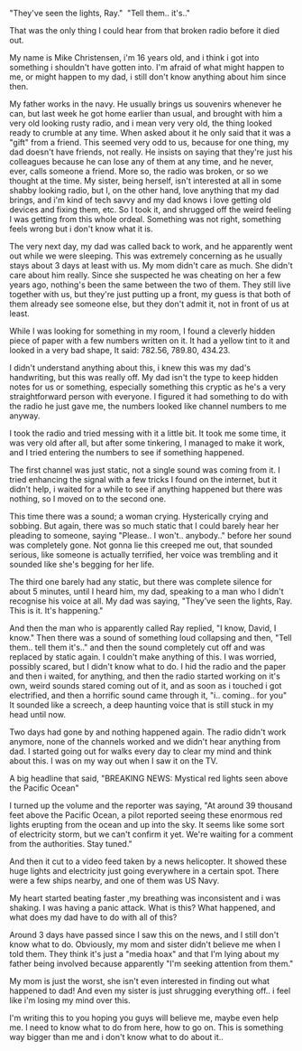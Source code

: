 "They've seen the lights, Ray."  
"Tell them.. it's.."

That was the only thing I could hear from that broken radio before it died out.

My name is Mike Christensen, i'm 16 years old, and i think i got into something i shouldn't have gotten into.
I'm afraid of what might happen to me, or might happen to my dad, i still don't know anything about him since then.

My father works in the navy. He usually brings us souvenirs whenever he can, but last week he got home earlier than usual, and brought with him a very old looking rusty radio, and i mean very very old, the thing looked ready to crumble at any time. When asked about it he only said that it was a "gift" from a friend. This seemed very odd to us, because for one thing, my dad doesn't have friends, not really. He insists on saying that they're just his colleagues because he can lose any of them at any time, and he never, ever, calls someone a friend. More so, the radio was broken, or so we thought at the time. My sister, being herself, isn't interested at all in some shabby looking radio, but I, on the other hand, love anything that my dad brings, and i'm kind of tech savvy and my dad knows i love getting old devices and fixing them, etc. So I took it, and shrugged off the weird feeling I was getting from this whole ordeal. Something was not right, something feels wrong but i don't know what it is.

The very next day, my dad was called back to work, and he apparently went out while we were sleeping. This was extremely concerning as he usually stays about 3 days at least with us. My mom didn't care as much. She didn't care about him really. Since she suspected he was cheating on her a few years ago, nothing's been the same between the two of them. They still live together with us, but they're just putting up a front, my guess is that both of them already see someone else, but they don't admit it, not in front of us at least.

While I was looking for something in my room, I found a cleverly hidden piece of paper with a few numbers written on it. It had a yellow tint to it and looked in a very bad shape, It said: 782.56, 789.80, 434.23.

I didn't understand anything about this, i knew this was my dad's handwriting, but this was really off. My dad isn't the type to keep hidden notes for us or something, especially something this cryptic as he's a very straightforward person with everyone. I figured it had something to do with the radio he just gave me, the numbers looked like channel numbers to me anyway.

I took the radio and tried messing with it a little bit. It took me some time, it was very old after all, but after some tinkering, I managed to make it work, and I tried entering the numbers to see if something happened. 

The first channel was just static, not a single sound was coming from it. I tried enhancing the signal with a few tricks I found on the internet, but it didn't help, i waited for a while to see if anything happened but there was nothing, so I moved on to the second one.

This time there was a sound; a woman crying. Hysterically crying and sobbing. But again, there was so much static that I could barely hear her pleading to someone, saying "Please.. I won't.. anybody.." before her sound was completely gone.
Not gonna lie this creeped me out, that sounded serious, like someone is actually terrified, her voice was trembling and it sounded like she's begging for her life.

The third one barely had any static, but there was complete silence for about 5 minutes, until I heard him, my dad, speaking to a man who I didn't recognise his voice at all. My dad was saying, "They've seen the lights, Ray. This is it. It's happening."  

And then the man who is apparently called Ray replied, "I know, David, I know." Then there was a sound of something loud collapsing and then, "Tell them.. tell them it's.." and then the sound completely cut off and was replaced by static again. I couldn't make anything of this. I was worried, possibly scared, but I didn't know what to do. I hid the radio and the paper and then i waited, for anything, and then the radio started working on it's own, weird sounds stared coming out of it, and as soon as i touched i got electrified, and then a horrific sound came through it, "i.. coming.. for you"
It sounded like a screech, a deep haunting voice that is still stuck in my head until now.

Two days had gone by and nothing happened again. The radio didn't work anymore, none of the channels worked and we didn't hear anything from dad. I started going out for walks every day to clear my mind and think about this. I was on my way out when I saw it on the TV.

A big headline that said, "BREAKING NEWS: Mystical red lights seen above the Pacific Ocean"

I turned up the volume and the reporter was saying, "At around 39 thousand feet above the Pacific Ocean, a pilot reported seeing these enormous red lights erupting from the ocean and up into the sky. It seems like some sort of electricity storm, but we can't confirm it yet. We're waiting for a comment from the authorities. Stay tuned." 

And then it cut to a video feed taken by a news helicopter. It showed these huge lights and electricity just going everywhere in a certain spot. There were a few ships nearby, and one of them was US Navy.

My heart started beating faster ,my breathing was inconsistent and i was shaking. I was having a panic attack. What is this? What happened, and what does my dad have to do with all of this? 

Around 3 days have passed since I saw this on the news, and I still don't know what to do. Obviously, my mom and sister didn't believe me when I told them. They think it's just a "media hoax" and that I'm lying about my father being involved because apparently "I'm seeking attention from them."

My mom is just the worst, she isn't even interested in finding out what happened to dad! And even my sister is just shrugging everything off.. i feel like i'm losing my mind over this.

I'm writing this to you hoping you guys will believe me, maybe even help me. I need to know what to do from here, how to go on. This is something way bigger than me and i don't know what to do about it..